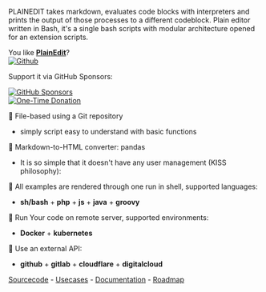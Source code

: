 PLAINEDIT takes markdown, evaluates code blocks with interpreters and prints the output of those processes to a different codeblock.
Plain editor written in Bash, it's a single bash scripts with modular architecture opened for an extension scripts.

You like [**PlainEdit**](http://www.plainedit.com/)?  
[![Github](https://img.shields.io/github/followers/tom-sapletta-com?label=Follow&style=social)](https://github.com/tom-sapletta-com)

Support it via GitHub Sponsors: 

[![GitHub Sponsors](https://img.shields.io/badge/Sponsor-%E2%9D%A4-lightgrey?style=social&logo=GitHub)](https://github.com/sponsors/tom-sapletta-com)  
[![One-Time Donation](https://img.shields.io/badge/One--Time%20Donation-$1-lightgrey?style=social&logo=GitHub)](https://github.com/sponsors/tom-sapletta-com?frequency=one-time&sponsor=tom-sapletta-com#sponsors:~:text=%241%20one%20time)



👋 File-based using a Git repository

+ simply script easy to understand with basic functions

👋 Markdown-to-HTML converter: pandas

+ It is so simple that it doesn't have any user management (KISS philosophy):

👋 All examples are rendered through one run in shell, supported languages:  
+ **sh/bash** + **php** + **js** + **java** + **groovy**


👋 Run Your code on remote server, supported environments: 
+ **Docker** + **kubernetes**


👋 Use an external API: 
+ **github** + **gitlab** + **cloudflare** + **digitalcloud**


[Sourcecode](http://bash.bashfunc.com/) - [Usecases](http://examples.bashfunc.com/) - [Documentation](http://docs.bashfunc.com/) - [Roadmap](http://roadmap.bashfunc.com/)
